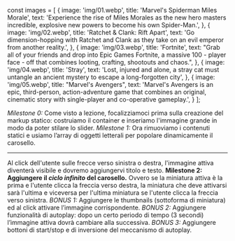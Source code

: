 const images = [
    {
        image: 'img/01.webp',
        title: 'Marvel\'s Spiderman Miles Morale',
        text: 'Experience the rise of Miles Morales as the new hero masters incredible, explosive new powers to become his own Spider-Man.',
    }, {
        image: 'img/02.webp',
        title: 'Ratchet & Clank: Rift Apart',
        text: 'Go dimension-hopping with Ratchet and Clank as they take on an evil emperor from another reality.',
    }, {
        image: 'img/03.webp',
        title: 'Fortnite',
        text: "Grab all of your friends and drop into Epic Games Fortnite, a massive 100 - player face - off that combines looting, crafting, shootouts and chaos.",
    }, {
        image: 'img/04.webp',
        title: 'Stray',
        text: 'Lost, injured and alone, a stray cat must untangle an ancient mystery to escape a long-forgotten city',
    }, {
        image: 'img/05.webp',
        title: "Marvel's Avengers",
        text: 'Marvel\'s Avengers is an epic, third-person, action-adventure game that combines an original, cinematic story with single-player and co-operative gameplay.',
    }
];

*Milestone 0:*
Come visto a lezione, focalizziamoci prima sulla creazione del markup statico: costruiamo il container e inseriamo l'immagine grande in modo da poter stilare lo slider.
*Milestone 1:*
Ora rimuoviamo i contenuti statici e usiamo l’array di oggetti letterali per popolare dinamicamente il carosello.
****
Al click dell'utente sulle frecce verso sinistra o destra, l'immagine attiva diventerà visibile e dovremo aggiungervi titolo e testo.
**Milestone 2:
Aggiungere il *ciclo infinito* del carosello.** Ovvero se la miniatura attiva è la prima e l'utente clicca la freccia verso destra, la miniatura che deve attivarsi sarà l'ultima e viceversa per l'ultima miniatura se l'utente clicca la freccia verso sinistra.
*BONUS 1:*
Aggiungere le thumbnails (sottoforma di miniatura) ed al click attivare l’immagine corrispondente.
*BONUS 2:*
Aggiungere funzionalità di autoplay: dopo un certo periodo di tempo (3 secondi) l’immagine attiva dovrà cambiare alla successiva.
*BONUS 3:*
Aggiungere bottoni di start/stop e di inversione del meccanismo di autoplay.